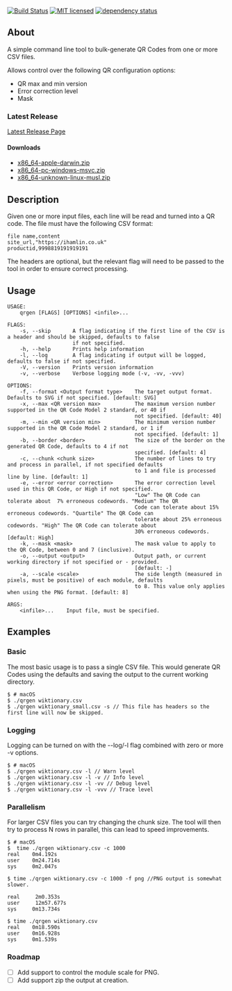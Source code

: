 [![Build Status][azure-badge]][azure-url]
[![MIT licensed][license-badge]][license-url]
[![dependency status][dependency-badge]][dependency-url]

## About

A simple command line tool to bulk-generate QR Codes from one or more CSV files.

Allows control over the following QR configuration options:

* QR max and min version
* Error correction level
* Mask

### Latest Release

[Latest Release Page][latest-release]

#### Downloads

* [x86_64-apple-darwin.zip][mac-release]
* [x86_64-pc-windows-msvc.zip][windows-release]
* [x86_64-unknown-linux-musl.zip][linux-release]

## Description

Given one or more input files, each line will be read and turned into a QR code.  The file must have the following CSV
format:

```CSV
file name,content
site_url,"https://ihamlin.co.uk"
productid,9998819191919191
```

The headers are optional, but the relevant flag will need to be passed to the tool in order to ensure correct processing.

## Usage

```console
USAGE:
    qrgen [FLAGS] [OPTIONS] <infile>...

FLAGS:
    -s, --skip       A flag indicating if the first line of the CSV is a header and should be skipped, defaults to false
                     if not specified.
    -h, --help       Prints help information
    -l, --log        A flag indicating if output will be logged, defaults to false if not specified.
    -V, --version    Prints version information
    -v, --verbose    Verbose logging mode (-v, -vv, -vvv)

OPTIONS:
    -f, --format <Output format type>    The target output format.  Defaults to SVG if not specified. [default: SVG]
    -x, --max <QR version max>           The maximum version number supported in the QR Code Model 2 standard, or 40 if
                                         not specified. [default: 40]
    -m, --min <QR version min>           The minimum version number supported in the QR Code Model 2 standard, or 1 if
                                         not specified. [default: 1]
    -b, --border <border>                The size of the border on the generated QR Code, defaults to 4 if not
                                         specified. [default: 4]
    -c, --chunk <chunk size>             The number of lines to try and process in parallel, if not specified defaults
                                         to 1 and file is processed line by line. [default: 1]
    -e, --error <error correction>       The error correction level used in this QR Code, or High if not specified.
                                         "Low" The QR Code can tolerate about  7% erroneous codewords. "Medium" The QR
                                         Code can tolerate about 15% erroneous codewords. "Quartile" The QR Code can
                                         tolerate about 25% erroneous codewords. "High" The QR Code can tolerate about
                                         30% erroneous codewords. [default: High]
    -k, --mask <mask>                    The mask value to apply to the QR Code, between 0 and 7 (inclusive).
    -o, --output <output>                Output path, or current working directory if not specified or - provided.
                                         [default: -]
    -a, --scale <scale>                  The side length (measured in pixels, must be positive) of each module, defaults
                                         to 8. This value only applies when using the PNG format. [default: 8]

ARGS:
    <infile>...    Input file, must be specified.
```

## Examples

### Basic

The most basic usage is to pass a single CSV file.  This would generate QR Codes using the defaults and saving the
output to the current working directory.

```console
$ # macOS
$ ./qrgen wiktionary.csv
$ ./qrgen wiktionary_small.csv -s // This file has headers so the first line will now be skipped.
```

### Logging

Logging can be turned on with the --log/-l flag combined with zero or more -v options.

```console
$ # macOS
$ ./qrgen wiktionary.csv -l // Warn level
$ ./qrgen wiktionary.csv -l -v // Info level
$ ./qrgen wiktionary.csv -l -vv // Debug level
$ ./qrgen wiktionary.csv -l -vvv // Trace level
```

### Parallelism

For larger CSV files you can try changing the chunk size.  The tool will then try to process N rows in parallel, 
this can lead to speed improvements.

```console
$ # macOS
$  time ./qrgen wiktionary.csv -c 1000
real    0m4.192s
user    0m24.714s
sys     0m2.047s

$ time ./qrgen wiktionary.csv -c 1000 -f png //PNG output is somewhat slower.

real     2m0.353s
user     12m57.677s
sys     0m13.734s

$ time ./qrgen wiktionary.csv
real    0m18.590s
user    0m16.928s
sys     0m1.539s
```

### Roadmap

- [ ] Add support to control the module scale for PNG.
- [ ] Add support zip the output at creation.

[azure-badge]: https://dev.azure.com/morpork73/qrgen/_apis/build/status/ian-hamlin.qrgen?branchName=master
[azure-url]: https://dev.azure.com/morpork73/qrgen/_build/latest?definitionId=1&branchName=master
[license-badge]: https://img.shields.io/badge/license-MIT-blue.svg
[license-url]: LICENSE
[dependency-badge]: https://deps.rs/repo/github/ian-hamlin/qrgen/status.svg
[dependency-url]: https://deps.rs/repo/github/ian-hamlin/qrgen
[latest-release]: https://github.com/ian-hamlin/qrgen/releases/latest
[mac-release]: https://github.com/ian-hamlin/qrgen/releases/latest/download/x86_64-apple-darwin.zip
[windows-release]: https://github.com/ian-hamlin/qrgen/releases/latest/download/x86_64-pc-windows-msvc.zip
[linux-release]: https://github.com/ian-hamlin/qrgen/releases/latest/download/x86_64-unknown-linux-musl.zip